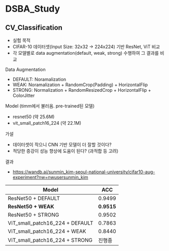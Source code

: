 # DSBA_Study

## CV_Classification

- 실험 목적
 - CIFAR-10 데이터셋(Input Size: 32x32 → 224x224) 기반 ResNet, ViT 비교
 - 각 모델별로 data augmentation(default, weak, strong) 수행하여 그 결과를 비교

Data Augmentation
- DEFAULT: Noramalization
- WEAK:  Noramalization + RandomCrop(Padding) + HorizontalFlip
- STRONG: Normalization + RandomResizedCrop + HorizontalFlip + ColorJitter

Model (timm에서 불러옴. pre-trained된 모델)
- resnet50 (약 25.6M)
- vit_small_patch16_224 (약 22.1M)

가설
- 데이터셋이 작으니 CNN 기반 모델이 더 잘할 것이다?
- 적당한 증강이 성능 향상에 도움이 된다? (과적합 등 고려)

결과
- https://wandb.ai/sunmin_kim-seoul-national-university/cifar10-aug-experiment?nw=nwusersunmin_kim

| Model | ACC |
| --- | --- |
| ResNet50 + DEFAULT | 0.9499 |
| **ResNet50 + WEAK** | **0.9515** |
| ResNet50 + STRONG | 0.9502 |
| ViT_small_patch16_224 + DEFAULT | 0.7863 |
| ViT_small_patch16_224 + WEAK | 0.8440 |
| ViT_small_patch16_224 + STRONG | 진행중 |
